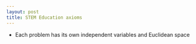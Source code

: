 ```yaml
---
layout: post
title: STEM Education axioms
---
```

* Each problem has its own independent variables and Euclidean space
<!--stackedit_data:
eyJoaXN0b3J5IjpbMTQyMjkzNzUxNCwtMTA0NjM3MzE1NCwtNz
M2MjYwMjUyXX0=
-->